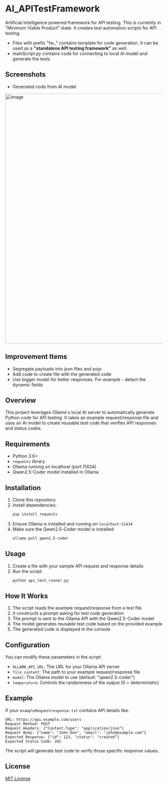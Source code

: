 # AI_APITestFramework
Artificial Intelligence powered framework for API testing. This is currently in "Minimum Viable Product" state. It creates test automation scripts for API testing.

- Files with prefix "fw_" contains template for code generation. It can be used as a **"standalone API testing framework"** as well.
- mainScript.py contains code for connecting to local AI model and generate the tests

## Screenshots
- Generated code from AI model
<img width="800" alt="image" src="https://github.com/user-attachments/assets/3195a46b-c0ec-4c12-b209-74f88afc33a8" />

## Improvement Items
- Segregate payloads into json files and pojo
- Add code to create file with the generated code
- Use bigger model for better responses. For example - detect the dynamic fields

## Overview

This project leverages Ollama's local AI server to automatically generate Python code for API testing. It takes an example request/response file and uses an AI model to create reusable test code that verifies API responses and status codes.

## Requirements

- Python 3.6+
- `requests` library
- Ollama running on localhost (port 11434)
- Qwen2.5-Coder model installed in Ollama

## Installation

1. Clone this repository
2. Install dependencies:
   ```bash
   pip install requests
   ```
3. Ensure Ollama is installed and running on `localhost:11434`
4. Make sure the Qwen2.5-Coder model is installed:
   ```bash
   ollama pull qwen2.5-coder
   ```

## Usage

1. Create a file with your sample API request and response details
2. Run the script:
   ```bash
   python api_test_runner.py
   ```

## How It Works

1. The script reads the example request/response from a text file
2. It constructs a prompt asking for test code generation
3. The prompt is sent to the Ollama API with the Qwen2.5-Coder model
4. The model generates reusable test code based on the provided example
5. The generated code is displayed in the console

## Configuration

You can modify these parameters in the script:
- `OLLAMA_API_URL`: The URL for your Ollama API server
- `file_content`: The path to your example request/response file
- `model`: The Ollama model to use (default: "qwen2.5-coder")
- `temperature`: Controls the randomness of the output (0 = deterministic)

## Example

If your `exampleRequestresponse.txt` contains API details like:

```
URL: https://api.example.com/users
Request Method: POST
Request Headers: {"Content-Type": "application/json"}
Request Body: {"name": "John Doe", "email": "john@example.com"}
Expected Response: {"id": 123, "status": "created"}
Expected Status Code: 201
```

The script will generate test code to verify those specific response values.

## License

[MIT License](LICENSE)
